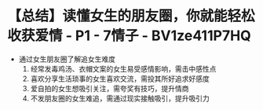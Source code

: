 # 【总结】读懂女生的朋友圈，你就能轻松收获爱情 - P1 - 7情子 - BV1ze411P7HQ

-   通过女生朋友圈了解追女生难度
    1.  经常发毒鸡汤、衣帽文案的女生易受感情影响，需击中感性点
    2.  喜欢分享生活琐事的女生喜欢交流，需投其所好追求好感度
    3.  爱自拍的女生想吸引关注，需夸奖有技巧，提升情商
    4.  不发朋友圈的女生难追，需通过现实接触吸引，提升吸引力